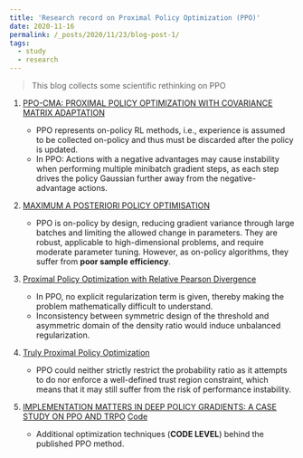```yaml
---
title: 'Research record on Proximal Policy Optimization (PPO)'
date: 2020-11-16
permalink: /_posts/2020/11/23/blog-post-1/ 
tags:
  - study
  - research
---
```


>  This blog collects some scientific rethinking on PPO


1. [PPO-CMA: PROXIMAL POLICY OPTIMIZATION WITH COVARIANCE MATRIX ADAPTATION](https://ieeexplore.ieee.org/stamp/stamp.jsp?arnumber=9231618)
    * PPO represents on-policy RL methods, i.e., experience is assumed to be collected on-policy and thus must be discarded after the policy is updated.
    * In PPO: Actions with a negative advantages may cause instability when performing multiple minibatch gradient steps, as each step drives the policy Gaussian further away from the negative-advantage actions.

2. [MAXIMUM A POSTERIORI POLICY OPTIMISATION](https://arxiv.org/pdf/1806.06920.pdf)
    * PPO is on-policy by design, reducing gradient variance through large batches and limiting the allowed change in parameters. They are robust, applicable to high-dimensional problems, and require moderate parameter tuning. However, as on-policy algorithms, they suffer from **poor sample efficiency**.
    
3. [Proximal Policy Optimization with Relative Pearson Divergence](https://arxiv.org/pdf/2010.03290.pdf)
    * In PPO, no explicit regularization term is given, thereby making the problem mathematically difficult to understand.
    * Inconsistency between symmetric design of the threshold and asymmetric domain of the density ratio would induce unbalanced regularization.
    
4. [Truly Proximal Policy Optimization](http://proceedings.mlr.press/v115/wang20b/wang20b.pdf)
    * PPO could neither strictly restrict the probability ratio as it attempts to do nor enforce a well-defined trust region constraint, which means that it may still suffer from the risk of performance instability. 

5. [IMPLEMENTATION MATTERS IN DEEP POLICY GRADIENTS: A CASE STUDY ON PPO AND TRPO](https://arxiv.org/pdf/2005.12729.pdf) [Code](https://github.com/MadryLab/implementation-matters/tree/master/src)
    * Additional optimization techniques (**CODE LEVEL**) behind the published PPO method.